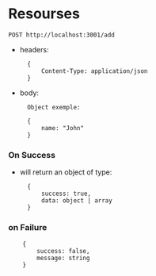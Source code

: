 # Resourses

    POST http://localhost:3001/add

- headers:
        
        {
            Content-Type: application/json
        }

- body:

        Object exemple:

        {
            name: "John"
        }

### On Success

- will return an object of type:

        {
            success: true,
            data: object | array
        }

### on Failure

        {
            success: false,
            message: string
        }
        